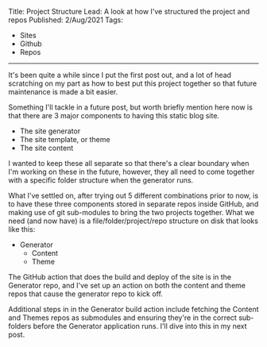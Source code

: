 Title: Project Structure
Lead: A look at how I've structured the project and repos
Published: 2/Aug/2021
Tags:
  - Sites
  - Github
  - Repos
---
It's been quite a while since I put the first post out, and a lot of head scratching on my part as how to best put this project together so that future maintenance is made a bit easier.

Something I'll tackle in a future post, but worth briefly mention here now is that there are 3 major components to having this static blog site.
- The site generator
- The site template, or theme
- The site content

I wanted to keep these all separate so that there's a clear boundary when I'm working on these in the future, however, they all need to come together with a specific folder structure when the generator runs.

What I've settled on, after trying out 5 different combinations prior to now, is to have these three components stored in separate repos inside GitHub, and making use of git sub-modules to bring the two projects together. What we need (and now have) is a file/folder/project/repo structure on disk that looks like this:
- Generator
  - Content
  - Theme
  
  
The GitHub action that does the build and deploy of the site is in the Generator repo, and I've set up an action on both the content and theme repos that cause the generator repo to kick off.

Additional steps in in the Generator build action include fetching the Content and Themes repos as submodules and ensuring they're in the correct sub-folders before the Generator application runs. I'll dive into this in my next post.


